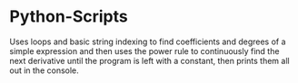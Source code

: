 # Python-Scripts


Uses loops and basic string indexing to find coefficients and degrees of a simple expression and then uses the power rule to continuously find the next derivative until the program is left with a constant, then prints them all out in the console.
